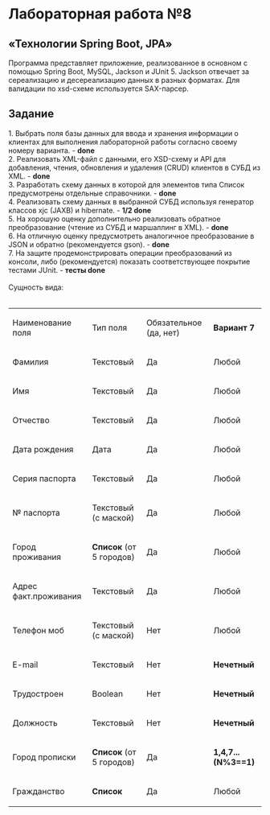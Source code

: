 <h1>Лабораторная работа №8</h1>

<h2>«Технологии Spring Boot, JPA»</h2>

Программа представляет приложение, реализованное в основном с помощью Spring Boot, MySQL, Jackson и JUnit 5. Jackson отвечает за сереализацию и десереализацию данных в разных форматах. 
Для валидации по xsd-схеме используется SAX-парсер.

<h2>Задание</h2>
1.	Выбрать поля базы данных для ввода и хранения информации о клиентах для выполнения лабораторной работы согласно своему номеру варианта. - <b>done</b><br/>
2.	Реализовать XML-файл с данными, его XSD-схему и API для добавления, чтения, обновления и удаления (CRUD) клиентов в СУБД из XML. - <b>done</b><br/>
3.	Разработать схему данных в которой для элементов типа Список предусмотрены отдельные справочники. - <b>done</b><br/>
4.	Реализовать схему данных в выбранной СУБД используя генератор классов xjc (JAXB) и hibernate. - <b>1/2 done</b><br/>
5.	На хорошую оценку дополнительно реализовать обратное преобразование (чтение из СУБД и маршаллинг в XML). - <b>done</b><br/>
6.	На отличную оценку предусмотреть аналогичное преобразование в JSON и обратно (рекомендуется gson). - <b>done</b><br/>
7.	На защите продемонстрировать операции преобразований из консоли, либо (рекомендуется) показать соответствующее покрытие тестами JUnit. - <b>тесты done</b><br/>
<br/>Сущность вида:<br/><br/>
<table>
	<tbody>
	<tr>
		<td>
			<p>Наименование поля
			</p>
		</td>
		<td>
			<p>Тип поля
			</p>
		</td>
		<td>
			<p>Обязательное (да, нет)
			</p>
		</td>
		<td>
			<p><strong>Вариант 7 </strong>
			</p>
		</td>
	</tr>
	<tr>
		<td>
			<p>Фамилия
			</p>
		</td>
		<td>
			<p>Текстовый
			</p>
		</td>
		<td>
			<p>Да
			</p>
		</td>
		<td>
			<p>Любой
			</p>
		</td>
	</tr>
	<tr>
		<td>
			<p>Имя
			</p>
		</td>
		<td>
			<p>Текстовый
			</p>
		</td>
		<td>
			<p>Да
			</p>
		</td>
		<td>
			<p>Любой
			</p>
		</td>
	</tr>
	<tr>
		<td>
			<p>Отчество
			</p>
		</td>
		<td>
			<p>Текстовый
			</p>
		</td>
		<td>
			<p>Да
			</p>
		</td>
		<td>
			<p>Любой
			</p>
		</td>
	</tr>
	<tr>
		<td>
			<p>Дата рождения
			</p>
		</td>
		<td>
			<p>Дата
			</p>
		</td>
		<td>
			<p>Да
			</p>
		</td>
		<td>
			<p>Любой
			</p>
		</td>
	</tr>
	<tr>
		<td>
			<p>Серия паспорта
			</p>
		</td>
		<td>
			<p>Текстовый
			</p>
		</td>
		<td>
			<p>Да
			</p>
		</td>
		<td>
			<p>Любой
			</p>
		</td>
	</tr>
	<tr>
		<td>
			<p>№ паспорта
			</p>
		</td>
		<td>
			<p>Текстовый (с маской)
			</p>
		</td>
		<td>
			<p>Да
			</p>
		</td>
		<td>
			<p>Любой
			</p>
		</td>
	</tr>
	<tr>
		<td>
			<p>Город проживания
			</p>
		</td>
		<td>
			<p><strong>Список </strong>(от 5 городов)
			</p>
		</td>
		<td>
			<p>Да
			</p>
		</td>
		<td>
			<p>Любой
			</p>
		</td>
	</tr>
	<tr>
		<td>
			<p>Адрес факт.проживания
			</p>
		</td>
		<td>
			<p>Текстовый
			</p>
		</td>
		<td>
			<p>Да
			</p>
		</td>
		<td>
			<p>Любой
			</p>
		</td>
	</tr>
	<tr>
		<td>
			<p>Телефон моб
			</p>
		</td>
		<td>
			<p>Текстовый (с маской)
			</p>
		</td>
		<td>
			<p>Нет
			</p>
		</td>
		<td>
			<p>Любой
			</p>
		</td>
	</tr>
	<tr>
		<td>
			<p>E-mail
			</p>
		</td>
		<td>
			<p>Текстовый
			</p>
		</td>
		<td>
			<p>Нет
			</p>
		</td>
		<td>
			<p><strong>Нечетный </strong>
			</p>
		</td>
	</tr>
	<tr>
		<td>
			<p>Трудостроен
			</p>
		</td>
		<td>
			<p>Boolean
			</p>
		</td>
		<td>
			<p>Нет
			</p>
		</td>
		<td>
			<p><strong>Нечетный </strong>
			</p>
		</td>
	</tr>
	<tr>
		<td>
			<p>Должность
			</p>
		</td>
		<td>
			<p>Текстовый
			</p>
		</td>
		<td>
			<p>Нет
			</p>
		</td>
		<td>
			<p><strong>Нечетный </strong>
			</p>
		</td>
	</tr>
	<tr>
		<td>
			<p>Город прописки
			</p>
		</td>
		<td>
			<p><strong>Список </strong>(от 5 городов)
			</p>
		</td>
		<td>
			<p>Да
			</p>
		</td>
		<td>
			<p><strong>1,4,7... (N%3==1) </strong>
			</p>
		</td>
	</tr>
	<tr>
		<td>
			<p>Гражданство
			</p>
		</td>
		<td>
			<p><strong>Список </strong>
			</p>
		</td>
		<td>
			<p>Да
			</p>
		</td>
		<td>
			<p>Любой
			</p>
		</td>
	</tr>
	</tbody>
	</table>
